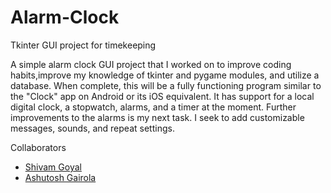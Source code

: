# Alarm-Clock
Tkinter GUI project for timekeeping

A simple alarm clock GUI project that I worked on to improve coding habits,improve my knowledge of tkinter and pygame modules, and utilize a database. When complete, this will be a fully functioning program similar to the "Clock" app on Android or its iOS equivalent. It has support for a local digital clock, a stopwatch, alarms, and a timer at the moment. Further improvements to the alarms is my next task. I seek to add customizable messages, sounds, and repeat settings.

Collaborators
- [Shivam Goyal](https://github.com/ShivamGoyal03/)
- [Ashutosh Gairola](https://github.com/ashutosh-gairola)
